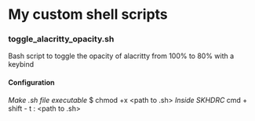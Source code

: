 # My custom shell scripts

### toggle_alacritty_opacity.sh
Bash script to toggle the opacity of alacritty from 100% to 80% with a keybind
#### Configuration
*Make .sh file executable*
$ chmod +x <path to .sh>
*Inside SKHDRC* 
cmd + shift - t : <path to .sh> 
